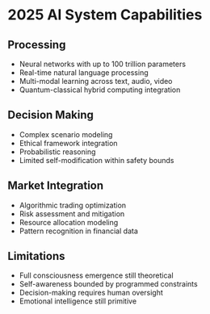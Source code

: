 # 2025 AI System Capabilities

## Processing
- Neural networks with up to 100 trillion parameters
- Real-time natural language processing
- Multi-modal learning across text, audio, video
- Quantum-classical hybrid computing integration

## Decision Making
- Complex scenario modeling
- Ethical framework integration
- Probabilistic reasoning
- Limited self-modification within safety bounds

## Market Integration
- Algorithmic trading optimization
- Risk assessment and mitigation
- Resource allocation modeling
- Pattern recognition in financial data

## Limitations
- Full consciousness emergence still theoretical
- Self-awareness bounded by programmed constraints
- Decision-making requires human oversight
- Emotional intelligence still primitive
